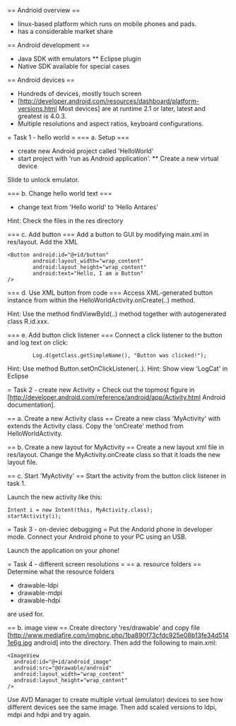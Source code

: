 == Andrioid overview ==
* linux-based platform which runs on mobile phones and pads. 
* has a considerable market share

== Android development ==
* Java SDK with emulators 
** Eclipse plugin
* Native SDK available for special cases

== Android devices ==
* Hundreds of devices, mostly touch screen
* [http://developer.android.com/resources/dashboard/platform-versions.html Most devices] are at runtime 2.1 or later, latest and greatest is 4.0.3. 
* Multiple resolutions and aspect ratios, keyboard configurations.

= Task 1 - hello world =
=== a. Setup ===
* create new Android project called 'HelloWorld'
* start project with 'run as Android application'. 
** Create a new virtual device

Slide to unlock emulator.

=== b. Change hello world text ===
* change text from 'Hello world' to 'Hello Antares'

Hint: Check the files in the res directory

=== c. Add button ===
Add a button to GUI by modifying main.xml in res/layout. Add the XML

    <Button android:id="@+id/button"
            android:layout_width="wrap_content"
            android:layout_height="wrap_content"
            android:text="Hello, I am a Button" 
    />

=== d. Use XML button from code ===
Access XML-generated button instance from within the HelloWorldActivity.onCreate(..) method.

Hint: Use the method findViewById(..) method together with autogenerated class R.id.xxx.

=== e. Add button click listener ===
Connect a click listener to the button and log text on click:

            Log.d(getClass.getSimpleName(), "Button was clicked!");

Hint: Use method Button.setOnClickListener(..).
Hint: Show view 'LogCat' in Eclipse

= Task 2 - create new Activity =
Check out the topmost figure in [http://developer.android.com/reference/android/app/Activity.html Android documentation].

== a. Create a new Activity class ==
Create a new class 'MyActivity' with extends the Activity class. Copy the 'onCreate' method from HelloWorldActivity.

== b. Create a new layout for MyActivity ==
Create a new layout xml file in res/layout. Change the MyActivity.onCreate class so that it loads the new layout file.

== c. Start 'MyActivity' ==
Start the activity from the button click listener in task 1. 

Launch the new activity like this: 

    Intent i = new Intent(this, MyActivity.class);
    startActivity(i);

= Task 3 - on-deviec debugging =
Put the Andorid phone in developer mode. Connect your Android phone to your PC using an USB. 

Launch the application on your phone!

= Task 4 - different screen resolutions =
== a. resource folders ==
Determine what the resource folders
- drawable-ldpi
- drawable-mdpi
- drawable-hdpi 

are used for. 

== b. image view ==
Create directory 'res/drawable' and copy file [http://www.mediafire.com/imgbnc.php/1ba890f73cfdc925e08b13fe34d5141e6g.jpg android] into the directory. Then add the following to main.xml:

    <ImageView 
      android:id="@+id/android_image"
      android:src="@drawable/android"
      android:layout_width="wrap_content"
      android:layout_height="wrap_content"
    />

Use AVD Manager to create multiple virtual (emulator) devices to see how different devices see the same image. Then add scaled versions to ldpi, mdpi and hdpi and try again.